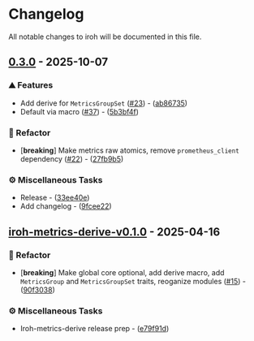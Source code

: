 # Changelog

All notable changes to iroh will be documented in this file.

## [0.3.0](https://github.com/n0-computer/iroh-metrics/compare/iroh-metrics-derive-v0.1.0..0.3.0) - 2025-10-07

### ⛰️  Features

- Add derive for `MetricsGroupSet` ([#23](https://github.com/n0-computer/iroh-metrics/issues/23)) - ([ab86735](https://github.com/n0-computer/iroh-metrics/commit/ab867357ffd846bb2281685a4e1c9556dce847f8))
- Default via macro ([#37](https://github.com/n0-computer/iroh-metrics/issues/37)) - ([5b3bf4f](https://github.com/n0-computer/iroh-metrics/commit/5b3bf4ff082b2c17e32f750b68272d7c644b7808))

### 🚜 Refactor

- [**breaking**] Make metrics raw atomics, remove `prometheus_client` dependency ([#22](https://github.com/n0-computer/iroh-metrics/issues/22)) - ([27fb9b5](https://github.com/n0-computer/iroh-metrics/commit/27fb9b556bfb84a79841d98f10f978f1640d9e76))

### ⚙️ Miscellaneous Tasks

- Release - ([33ee40e](https://github.com/n0-computer/iroh-metrics/commit/33ee40ef8304244522156040d62cd5d5deed4d31))
- Add changelog - ([9fcee22](https://github.com/n0-computer/iroh-metrics/commit/9fcee22cf7c04c3e48df5df57ace53f88f651556))

## [iroh-metrics-derive-v0.1.0](https://github.com/n0-computer/iroh-metrics/compare/v0.32.0..iroh-metrics-derive-v0.1.0) - 2025-04-16

### 🚜 Refactor

- [**breaking**] Make global core optional, add derive macro, add `MetricsGroup` and `MetricsGroupSet` traits, reoganize modules ([#15](https://github.com/n0-computer/iroh-metrics/issues/15)) - ([90f3038](https://github.com/n0-computer/iroh-metrics/commit/90f3038760a13f0a9e445b492ff0c967c834620b))

### ⚙️ Miscellaneous Tasks

- Iroh-metrics-derive release prep - ([e79f91d](https://github.com/n0-computer/iroh-metrics/commit/e79f91d9e666fdfdedba2c9941ad66904dee7ab5))



